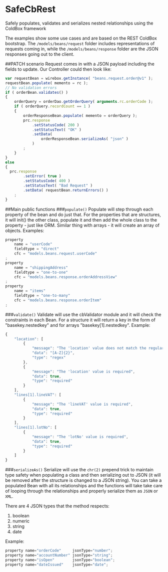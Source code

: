 # SafeCbRest
Safely populates, validates and serializes nested relationships using the ColdBox framework

The examples show some use cases and are based on the REST ColdBox bootstrap. The `/models/beans/request` folder includes representations of requests coming in, while the `/models/beans/response` folder are the JSON responses going out to the client.

##PATCH scenario
Request comes in with a JSON payload including the fields to update. Our Controller could then look like:
```javascript
var requestBean = wirebox.getInstance( "beans.request.order@v1" );
requestBean.populate( memento = rc );
// No validation errors
if ( orderBean.validates() )
{
	orderQuery = orderDao.getOrderQuery( arguments.rc.orderCode );
	if ( orderQuery.recordCount == 1 )
	{
		orderResponseBean.populate( memento = orderQuery );
		prc.response
			.setStatusCode( 200 )
			.setStatusText( "OK" )
			.setData(
				orderResponseBean.serializeAs( "json" )
			)
		;
	}
}
else
{
  prc.response
		.setError( true )
		.setStatusCode( 400 )
		.setStatusText( "Bad Request" )
		.setData( requestBean.returnErrors() )
	;
}
```

##Main public functions
###`populate()`
Populate will step through each property of the bean and do just that. For the properties that are structures, it will init() the other class, populate it and then add the whole class to the property - just like ORM. Similar thing with arrays - it will create an array of objects.
Examples:
```javascript
property
	name = "userCode"
	fieldtype = "direct"
	cfc = "models.beans.request.userCode"
;
property
	name = "shippingAddress"
	fieldtype = "one-to-one"
	cfc = "models.beans.response.orderAddressView"
;
property
	name = "items"
	fieldtype = "one-to-many"
	cfc = "models.beans.response.orderItem"
;
```
###`validate()`
Validate will use the cbValidator module and it will check the constraints in each Bean. For a structure it will return a key in the form of "basekey.nestedkey" and for arrays "basekey[1].nestedkey".
Example:
```javascript
{
	"location": [
		{
			"message": "The 'location' value does not match the regular expression: [A-Z]{2}",
			"data": "[A-Z]{2}",
			"type": "regex"
		},
		{
			"message": "The 'location' value is required",
			"data": true,
			"type": "required"
		}
	],
	"lines[1].lineVAT": [
		{
			"message": "The 'lineVAT' value is required",
			"data": true,
			"type": "required"
		}
	],
	"lines[1].lotNo": [
		{
			"message": "The 'lotNo' value is required",
			"data": true,
			"type": "required"
		}
	]
}
```
###`serializeAs()`
Serialize will use the `chr(2)` prepend trick to maintain type safety when populating a class and then serializing out to JSON (it will be removed after the structure is changed to a JSON string). You can take a populated Bean with all its relationships and the functions will take take care of looping through the relationships and properly serialize them as `JSON` or `XML`.

There are 4 JSON types that the method respects:

1. boolean
2. numeric
3. string
4. date

Example:
```javascript
property name="orderCode"     jsonType="number";
property name="accountNumber" jsonType="string";
property name="isOpen"        jsonType="boolean";
property name="dateIssued"    jsonType="date";
```
